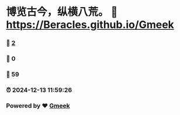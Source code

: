 # 博览古今，纵横八荒。 :link: https://Beracles.github.io/Gmeek 
### :page_facing_up: [2](https://Beracles.github.io/Gmeek/tag.html) 
### :speech_balloon: 0 
### :hibiscus: 59 
### :alarm_clock: 2024-12-13 11:59:26 
### Powered by :heart: [Gmeek](https://github.com/Meekdai/Gmeek)
